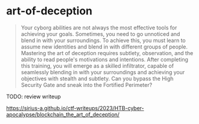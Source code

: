 # art-of-deception

> Your cyborg abilities are not always the most effective tools for achieving your goals. 
> Sometimes, you need to go unnoticed and blend in with your surroundings. 
> To achieve this, you must learn to assume new identities and blend in with different groups of people. 
> Mastering the art of deception requires subtlety, observation, and the ability to read people's motivations and intentions. 
> After completing this training, you will emerge as a skilled infiltrator, capable of seamlessly blending in with your surroundings and achieving your objectives with stealth and subtlety. 
> Can you bypass the High Security Gate and sneak into the Fortified Perimeter?

TODO: review writeup

https://sirius-a.github.io/ctf-writeups/2023/HTB-cyber-apocalypse/blockchain_the_art_of_deception/